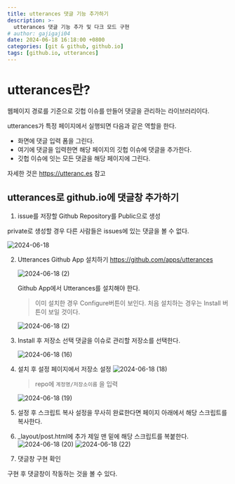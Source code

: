 ```yaml
---
title: utterances 댓글 기능 추가하기
description: >-
  utterances 댓글 기능 추가 및 다크 모드 구현
# author: gajigaji04
date: 2024-06-18 16:18:00 +0800
categories: [git & github, github.io]
tags: [github.io, utterances]
---
```


# utterances란?

웹페이지 경로를 기준으로 깃헙 이슈를 만들어 댓글을 관리하는 라이브러리이다.

utterances가 특정 페이지에서 실행되면 다음과 같은 역할을 한다.

- 화면에 댓글 입력 폼을 그린다.
- 여기에 댓글을 입력한면 해당 페이지의 깃헙 이슈에 댓글을 추가한다.
- 깃헙 이슈에 잇는 모든 댓글을 해당 페이지에 그린다.

자세한 것은 <https://utteranc.es> 참고

## utterances로 github.io에 댓글창 추가하기

1. issue를 저장할 Github Repository를 Public으로 생성

private로 생성할 경우 다른 사람들은 issues에 있는 댓글을 볼 수 없다.

![2024-06-18](https://github.com/gajigaji04/gajigaji04.github.io/assets/132813209/45ab957b-f0d0-4239-ae81-8fde45a3f517)

2.  Utterances Github App 설치하기
    <https://github.com/apps/utterances>

    ![2024-06-18 (2)](https://github.com/gajigaji04/gajigaji04.github.io/assets/132813209/60f1f709-4289-4f80-a9c5-cb8c20e52478)

    Github App에서 Utterances를 설치해야 한다.

    > 이미 설치한 경우 Configure버튼이 보인다. 처음 설치하는 경우는 Install 버튼이 보일 것이다.

    ![2024-06-18 (2)](https://github.com/gajigaji04/gajigaji04.github.io/assets/132813209/60f1f709-4289-4f80-a9c5-cb8c20e52478)

3.  Install 후 저장소 선택
    댓글을 이슈로 관리할 저장소를 선택한다.

    ![2024-06-18 (16)](https://github.com/gajigaji04/gajigaji04.github.io/assets/132813209/7e8bddc3-26a6-4e09-b559-a8292f923a3f)

4.  설치 후 설정 페이지에서 저장소 설정
    ![2024-06-18 (18)](https://github.com/gajigaji04/gajigaji04.github.io/assets/132813209/959f2790-c9ec-4850-bf64-147d9fcd3da7)

    > repo에 `계정명/저장소이름` 을 입력

    ![2024-06-18 (19)](https://github.com/gajigaji04/gajigaji04.github.io/assets/132813209/37268e65-a6d4-4891-b815-04a3fa91e2d7)

5.  설정 후 스크립트 복사
    설정을 무사히 완료한다면 페이지 아래에서 해당 스크립트를 복사한다.

6.  \_layout/post.html에 추가
    제일 맨 밑에 해당 스크립트를 복붙한다.
    ![2024-06-18 (20)](https://github.com/gajigaji04/gajigaji04.github.io/assets/132813209/5c1a634e-46d1-4c4d-9c56-16d790b8a0df)
    ![2024-06-18 (22)](https://github.com/gajigaji04/gajigaji04.github.io/assets/132813209/813d5463-0e33-48a7-98f1-c7f14a326655)

7.  댓글창 구현 확인

구현 후 댓글창이 작동하는 것을 볼 수 있다.
